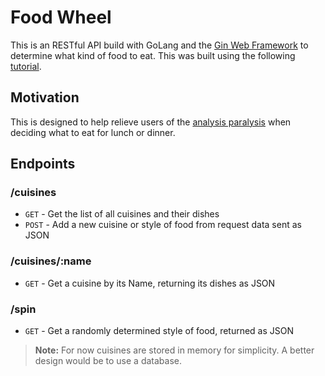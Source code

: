 # Food Wheel

This is an RESTful API build with GoLang and the [Gin Web Framework](https://gin-gonic.com/docs/) to determine what kind of food to eat. This was built using the following [tutorial](https://go.dev/doc/tutorial/web-service-gin).

## Motivation

This is designed to help relieve users of the [analysis paralysis](https://en.wikipedia.org/wiki/Analysis_paralysis) when deciding what to eat for lunch or dinner.

## Endpoints

### /cuisines

- `GET` - Get the list of all cuisines and their dishes
- `POST` - Add a new cuisine or style of food from request data sent as JSON

### /cuisines/:name

- `GET` - Get a cuisine by its Name, returning its dishes as JSON

### /spin

- `GET` - Get a randomly determined style of food, returned as JSON

> **Note:** For now cuisines are stored in memory for simplicity. A better design would be to use a database.
